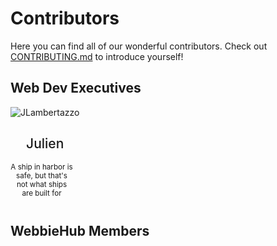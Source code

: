 # Contributors
Here you can find all of our wonderful contributors. Check out [CONTRIBUTING.md](https://github.com/WebbieHub/introductions/blob/main/CONTRIBUTING.md) to introduce yourself!
## Web Dev Executives
<div style="display:flex;flex-wrap:wrap">
    <div>
        <img
            src="https://avatars.githubusercontent.com/JLambertazzo?size=100"
            alt="JLambertazzo"
        />
        <h2 style="font-weight:500;text-align:center">
            Julien
        </h2>
        <p style="max-width:100px;font-size:smaller;text-align:center;">
            A ship in harbor is safe, but that's not what ships are built for
        </p>
    </div>
</div>

## WebbieHub Members
<div style="display:flex;flex-wrap:wrap">
    <!-- <div>
        <img
            src="https://avatars.githubusercontent.com/<GH-USERNAME>?size=100" 
            alt="<GH-USERNAME>"
        />
        <h2 style="font-weight:500;text-align:center">
            <YOUR-NAME-HERE>
        </h2>
        <p style="max-width:100px;font-size:smaller;text-align:center;">
            <YOUR-FAVOURITE-QUOTE-HERE>
        </p>
    </div> -->
</div>